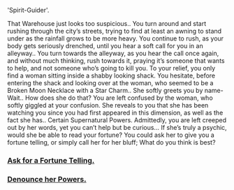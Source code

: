 'Spirit-Guider'.

That Warehouse just looks too suspicious.. You turn around and start rushing through the city’s streets, trying to find at least an awning to stand under as the rainfall grows to be more heavy. You continue to rush, as your body gets seriously drenched, until you hear a soft call for you in an alleyway.. You turn towards the alleyway, as you hear the call once again, and without much thinking, rush towards it, praying it’s someone that wants to help, and not someone who’s going to kill you. To your relief, you only find a woman sitting inside a shabby looking shack. You hesitate, before entering the shack and looking over at the woman, who seemed to be a Broken Moon Necklace with a Star Charm.. She softly greets you by name- Wait.. How does she do that? You are left confused by the woman, who softly giggled at your confusion. She reveals to you that she has been watching you since you had first appeared in this dimension, as well as the fact she has.. Certain Supernatural Powers. Admittedly, you are left creeped out by her words, yet you can’t help but be curious… If she’s truly a psychic, would she be able to read your fortune? You could ask her to give you a fortune telling, or simply call her for her bluff; What do you think is best?

### [Ask for a Fortune Telling.](black-aura.md)
### [Denounce her Powers.](tortured-souls-department-end.md)
